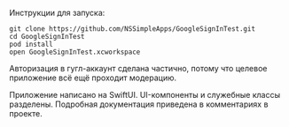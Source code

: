Инструкции для запуска:

```
git clone https://github.com/NSSimpleApps/GoogleSignInTest.git
cd GoogleSignInTest
pod install
open GoogleSignInTest.xcworkspace
```

Авторизация в гугл-аккаунт сделана частично, потому что
целевое приложение всё ещё проходит модерацию.

Приложение написано на SwiftUI.
UI-компоненты и служебные классы разделены.
Подробная документация приведена в комментариях в проекте.
